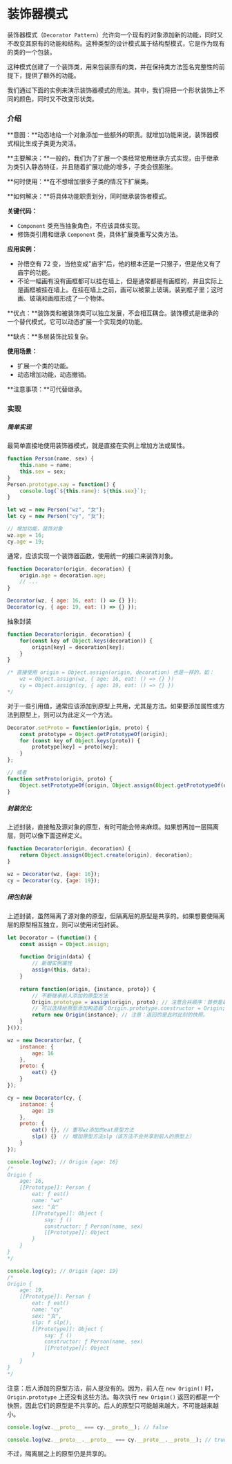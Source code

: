 # 装饰器模式

装饰器模式（`Decorator Pattern`）允许向一个现有的对象添加新的功能，同时又不改变其原有的功能和结构。这种类型的设计模式属于结构型模式，它是作为现有的类的一个包装。

这种模式创建了一个装饰类，用来包装原有的类，并在保持类方法签名完整性的前提下，提供了额外的功能。

我们通过下面的实例来演示装饰器模式的用法。其中，我们将把一个形状装饰上不同的颜色，同时又不改变形状类。



### 介绍

**意图：**动态地给一个对象添加一些额外的职责。就增加功能来说，装饰器模式相比生成子类更为灵活。

**主要解决：**一般的，我们为了扩展一个类经常使用继承方式实现，由于继承为类引入静态特征，并且随着扩展功能的增多，子类会很膨胀。

**何时使用：**在不想增加很多子类的情况下扩展类。

**如何解决：**将具体功能职责划分，同时继承装饰者模式。

**关键代码：** 

- `Component` 类充当抽象角色，不应该具体实现。 
- 修饰类引用和继承 `Component` 类，具体扩展类重写父类方法。

**应用实例：** 

- 孙悟空有 72 变，当他变成"庙宇"后，他的根本还是一只猴子，但是他又有了庙宇的功能。
- 不论一幅画有没有画框都可以挂在墙上，但是通常都是有画框的，并且实际上是画框被挂在墙上。在挂在墙上之前，画可以被蒙上玻璃，装到框子里；这时画、玻璃和画框形成了一个物体。

**优点：**装饰类和被装饰类可以独立发展，不会相互耦合。装饰模式是继承的一个替代模式，它可以动态扩展一个实现类的功能。

**缺点：**多层装饰比较复杂。

**使用场景：** 

- 扩展一个类的功能。
- 动态增加功能，动态撤销。

**注意事项：**可代替继承。



### 实现

##### 简单实现

最简单直接地使用装饰器模式，就是直接在实例上增加方法或属性。

```js
function Person(name, sex) {
    this.name = name;
    this.sex = sex;
}
Person.prototype.say = function() {
    console.log(`${this.name}: ${this.sex}`);
}

let wz = new Person("wz", "女");
let cy = new Person("cy", "女");

// 增加功能，装饰对象
wz.age = 16;
cy.age = 19;
```

通常，应该实现一个装饰器函数，使用统一的接口来装饰对象。

```js
function Decorator(origin, decoration) {
	origin.age = decoration.age;
    // ...
}

Decorator(wz, { age: 16, eat: () => {} });
Decorator(cy, { age: 19, eat: () => {} });
```

抽象封装

```js
function Decorator(origin, decoration) {
    for(const key of Object.keys(decoration)) {
        origin[key] = decoration[key];
    }
}

/* 直接使用 origin = Object.assign(origin, decoration) 也是一样的，如：
	wz = Object.assign(wz, { age: 16, eat: () => {} })
	cy = Object.assign(cy, { age: 19, eat: () => {} })
*/
```

对于一些引用值，通常应该添加到原型上共用，尤其是方法。如果要添加属性或方法到原型上，则可以为此定义一个方法。

```js
Decorator.setProto = function(origin, proto) {
    const prototype = Object.getPrototypeOf(origin);
    for (const key of Object.keys(proto)) {
        prototype[key] = proto[key];
    }
};

// 或者
function setProto(origin, proto) {
    Object.setPrototypeOf(origin, Object.assign(Object.getPrototypeOf(origin), proto));
}
```

##### 封装优化

上述封装，直接触及源对象的原型，有时可能会带来麻烦。如果想再加一层隔离层，则可以像下面这样定义。

```js
function Decorator(origin, decoration) {
    return Object.assign(Object.create(origin), decoration);
}

wz = Decorator(wz, {age: 16});
cy = Decorator(cy, {age: 19});
```

##### 闭包封装

上述封装，虽然隔离了源对象的原型，但隔离层的原型是共享的。如果想要使隔离层的原型相互独立，则可以使用闭包封装。

```js
let Decorator = (function() {
    const assign = Object.assign;
    
    function Origin(data) {
        // 新增实例属性
		assign(this, data);
    }
    
    return function(origin, {instance, proto}) {
        // 不断继承前人添加的原型方法
        Origin.prototype = assign(origin, proto); // 注意合并顺序：首参是最终目标（决定了结果的类型），余参覆盖首参。
        // 可以选择给原型添加构造器：Origin.prototype.constructor = Origin;
        return new Origin(instance); // 注意：返回的是此时此刻的快照。
    }
}());

wz = new Decorator(wz, {
    instance: {
    	age: 16
	},
    proto: {
        eat() {}
    }
});

cy = new Decorator(cy, {
    instance: {
    	age: 19
	},
    proto: {
        eat() {}, // 重写wz添加的eat原型方法
        slp() {}  // 增加原型方法slp（该方法不会共享到前人的原型上）
    }
});
```

```js
console.log(wz); // Origin {age: 16}
/*
Origin {
	age: 16,
	[[Prototype]]: Person {
		eat: ƒ eat()
		name: "wz"
		sex: "女"
		[[Prototype]]: Object {
			say: ƒ ()
			constructor: ƒ Person(name, sex)
			[[Prototype]]: Object
		}
	}
}
*/

console.log(cy); // Origin {age: 19}
/*
Origin {
	age: 19,
	[[Prototype]]: Person {
		eat: ƒ eat()
		name: "cy"
		sex: "女",
		slp: f slp(),
		[[Prototype]]: Object {
			say: ƒ ()
			constructor: ƒ Person(name, sex)
			[[Prototype]]: Object
		}
	}
}
*/
```

注意：后人添加的原型方法，前人是没有的。因为，前人在 `new Origin()` 时，`Origin.prototype` 上还没有这些方法。每次执行 `new Origin()` 返回的都是一个快照，因此它们的原型是不共享的。后人的原型只可能越来越大，不可能越来越小。

```js
console.log(wz.__proto__ === cy.__proto__); // false

console.log(wz.__proto__.__proto__ === cy.__proto__.__proto__); // true
```

不过，隔离层之上的原型仍是共享的。

